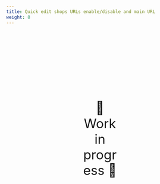 ```yaml
---
title: Quick edit shops URLs enable/disable and main URL
weight: 8
---
```

<div style="text-align: center; font-size:2.5em;margin: 200px;">🚧 Work in progress 🚧</div>